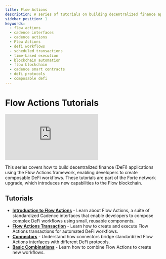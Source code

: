 ```yaml
---
title: Flow Actions
description: A series of tutorials on building decentralized finance applications using the Flow Actions framework and scheduled transactions.
sidebar_position: 1
keywords:
  - flow actions
  - cadence interfaces
  - cadence actions
  - Flow Actions
  - defi workflows
  - scheduled transactions
  - time-based execution
  - blockchain automation
  - flow blockchain
  - cadence smart contracts
  - defi protocols
  - composable defi
---
```


# Flow Actions Tutorials

<div style={{ position: 'relative', paddingBottom: '56.25%', height: 0, overflow: 'hidden', maxWidth: '100%' }}>
  <iframe 
    style={{ position: 'absolute', top: 0, left: 0, width: '100%', height: '100%' }}
    src="https://www.youtube.com/embed/xGeaWe94V7w" 
    title="YouTube video player" 
    frameborder="0" 
    allow="accelerometer; autoplay; clipboard-write; encrypted-media; gyroscope; picture-in-picture" 
    allowfullscreen
  ></iframe>
</div>

This series covers how to build decentralized finance (DeFi) applications using the Flow Actions framework, enabling developers to create composable DeFi workflows. These tutorials are part of the Forte network upgrade, which introduces new capabilities to the Flow blockchain.

## Tutorials

- **[Introduction to Flow Actions]** - Learn about Flow Actions, a suite of standardized Cadence interfaces that enable developers to compose complex DeFi workflows using small, reusable components.
- **[Flow Actions Transaction]** - Learn how to create and execute Flow Actions transactions for automated DeFi workflows.
- **[Connectors]** - Understand how connectors bridge standardized Flow Actions interfaces with different DeFi protocols.
- **[Basic Combinations]** - Learn how to combine Flow Actions to create new workflows.

<!-- Relative links, will not render on page -->

[FLIP 339]: https://github.com/onflow/flips/pull/339/files
[Introduction to Flow Actions]: ./intro-to-flow-actions.md
[Flow Actions Transaction]: ./flow-actions-transaction.md
[Connectors]: ./connectors.md
[Basic Combinations]: ./basic-combinations.md
